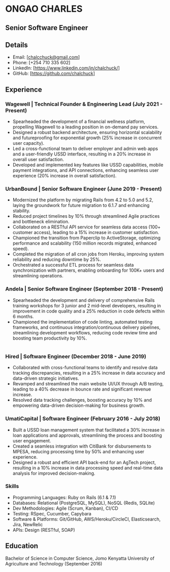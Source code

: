 
# ONGAO CHARLES
## Senior Software Engineer

## Details
- Email: [chalcchuck@gmail.com]
- Phone: [+254 710 335 602]
- LinkedIn: [https://www.linkedin.com/in/chalchuck/]
- GitHub: [https://github.com/chalchuck]

## Experience
### Wagewell | Technical Founder & Engineering Lead (July 2021 - Present)

- Spearheaded the development of a financial wellness platform, propelling Wagewell to a leading position in on-demand pay services.
- Designed a robust backend architecture, ensuring horizontal scalability and futureproofing for exponential growth (25% increase in concurrent user capacity).
- Led a cross-functional team to deliver employer and admin web apps and a user-friendly USSD interface, resulting in a 20% increase in overall user satisfaction.
- Developed and implemented key features like USSD capabilities, mobile payment integrations, and API connections, enhancing seamless user experience (20% increase in overall satisfaction).

### UrbanBound | Senior Software Engineer (June 2019 - Present)

- Modernized the platform by migrating Rails from 4.2 to 5.0 and 5.2, laying the groundwork for future migration to 6.1.7 and enhancing stability.
- Reduced project timelines by 10% through streamlined Agile practices and bottleneck elimination.
- Collaborated on a RESTful API service for seamless data access (100+ customer access), leading to a 15% increase in customer satisfaction.
- Championed the transition from Paperclip to ActiveStorage, optimizing performance and scalability (150 million records migrated, enhanced speed).
- Completed the migration of all cron jobs from Heroku, improving system reliability and reducing downtime by 25%.
- Orchestrated a successful ETL process for seamless data synchronization with partners, enabling onboarding for 100K+ users and streamlining operations.

### Andela | Senior Software Engineer (September 2018 - Present)

- Spearheaded the development and delivery of comprehensive Rails training workshops for 3 junior and 2 mid-level developers, resulting in improvement in code quality and a 25% reduction in code defects within 6 months.
- Championed the implementation of code linting, automated testing frameworks, and continuous integration/continuous delivery pipelines, streamlining development workflows, reducing code review time and boosting team productivity by 10%.

#

### Hired | Software Engineer (December 2018 - June 2019)

- Collaborated with cross-functional teams to identify and resolve data tracking discrepancies, resulting in a 25% increase in data accuracy and data-driven strategic initiatives.
- Revamped and streamlined the main website UI/UX through A/B testing, leading to a 40% decrease in bounce rate and significant revenue increase.
- Resolved data tracking challenges, boosting accuracy by 10% and empowering data-driven decision-making for business growth.

### UmatiCapital | Software Engineer (February 2016 - July 2018)

- Built a USSD loan management system that facilitated a 30% increase in loan applications and approvals, streamlining the process and boosting user engagement.
- Created a seamless integration with CitiBank for disbursements to MPESA, reducing processing time by 50% and enhancing user experience.
- Designed a robust and efficient API back-end for an AgTech project, resulting in a 10% increase in data processing speed and real-time data analysis for improved decision-making.

### Skills

- Programming Languages: Ruby on Rails (6.1 & 7.1)
- Databases: Relational (PostgreSQL, MySQL), NoSQL (Redis, SQLite)
- Dev Methodologies: Agile (Scrum, Kanban), CI/CD
- Testing: RSpec, Cucumber, Capybara
- Software & Platforms: Git/GitHub, AWS/Heroku/CircleCI, Elasticsearch, Jira, NewRelic
- APIs: Design (RESTful, SOAP)

## Education
Bachelor of Science in Computer Science, Jomo Kenyatta University of Agriculture and Technology (September 2016)
